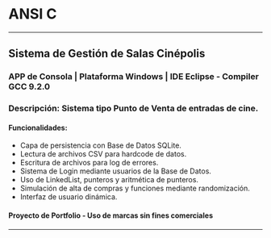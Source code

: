 # ANSI C

---

## Sistema de Gestión de Salas Cinépolis

### APP de Consola | Plataforma Windows | IDE Eclipse - Compiler GCC 9.2.0

### Descripción: Sistema tipo Punto de Venta de entradas de cine.
#### Funcionalidades:
* Capa de persistencia con Base de Datos SQLite.
* Lectura de archivos CSV para hardcode de datos.
* Escritura de archivos para log de errores.
* Sistema de Login mediante usuarios de la Base de Datos.
* Uso de LinkedList, punteros y aritmética de punteros.
* Simulación de alta de compras y funciones mediante randomización.
* Interfaz de usuario dinámica.

#### Proyecto de Portfolio - Uso de marcas sin fines comerciales
---
